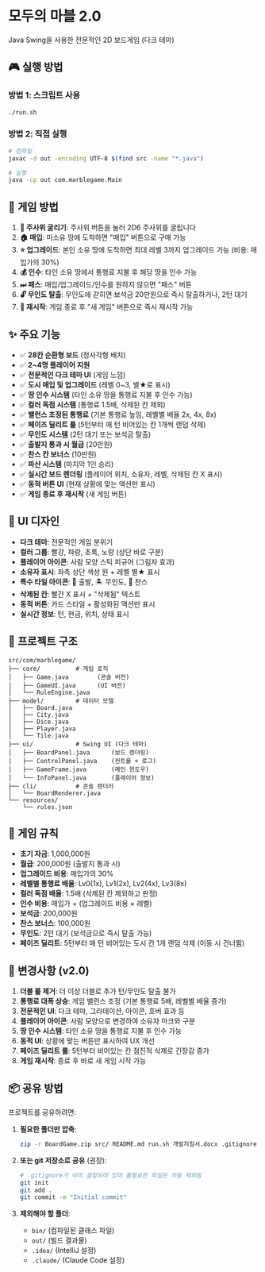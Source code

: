 # 모두의 마블 2.0

Java Swing을 사용한 전문적인 2D 보드게임 (다크 테마)

## 🎮 실행 방법

### 방법 1: 스크립트 사용
```bash
./run.sh
```

### 방법 2: 직접 실행
```bash
# 컴파일
javac -d out -encoding UTF-8 $(find src -name "*.java")

# 실행
java -cp out com.marblegame.Main
```

## 📖 게임 방법

1. **🎲 주사위 굴리기**: 주사위 버튼을 눌러 2D6 주사위를 굴립니다
2. **🏠 매입**: 미소유 땅에 도착하면 "매입" 버튼으로 구매 가능
3. **⭐ 업그레이드**: 본인 소유 땅에 도착하면 최대 레벨 3까지 업그레이드 가능 (비용: 매입가의 30%)
4. **💰 인수**: 타인 소유 땅에서 통행료 지불 후 해당 땅을 인수 가능
5. **⏭ 패스**: 매입/업그레이드/인수를 원하지 않으면 "패스" 버튼
6. **🔓 무인도 탈출**: 무인도에 갇히면 보석금 20만원으로 즉시 탈출하거나, 2턴 대기
7. **🔄 재시작**: 게임 종료 후 "새 게임" 버튼으로 즉시 재시작 가능

## ✨ 주요 기능

- ✅ **28칸 순환형 보드** (정사각형 배치)
- ✅ **2~4명 플레이어 지원**
- ✅ **전문적인 다크 테마 UI** (게임 느낌)
- ✅ **도시 매입 및 업그레이드** (레벨 0~3, 별★로 표시)
- ✅ **땅 인수 시스템** (타인 소유 땅을 통행료 지불 후 인수 가능)
- ✅ **컬러 독점 시스템** (통행료 1.5배, 삭제된 칸 제외)
- ✅ **밸런스 조정된 통행료** (기본 통행료 높임, 레벨별 배율 2x, 4x, 8x)
- ✅ **페이즈 딜리트 룰** (5턴부터 매 턴 비어있는 칸 1개씩 랜덤 삭제)
- ✅ **무인도 시스템** (2턴 대기 또는 보석금 탈출)
- ✅ **출발지 통과 시 월급** (20만원)
- ✅ **찬스 칸 보너스** (10만원)
- ✅ **파산 시스템** (마지막 1인 승리)
- ✅ **실시간 보드 렌더링** (플레이어 위치, 소유자, 레벨, 삭제된 칸 X 표시)
- ✅ **동적 버튼 UI** (현재 상황에 맞는 액션만 표시)
- ✅ **게임 종료 후 재시작** (새 게임 버튼)

## 🎨 UI 디자인

- **다크 테마**: 전문적인 게임 분위기
- **컬러 그룹**: 빨강, 파랑, 초록, 노랑 (상단 바로 구분)
- **플레이어 아이콘**: 사람 모양 스틱 피규어 (그림자 효과)
- **소유자 표시**: 좌측 상단 색상 원 + 레벨 별★ 표시
- **특수 타일 아이콘**: 🏁 출발, 🏝 무인도, 🎁 찬스
- **삭제된 칸**: 빨간 X 표시 + "삭제됨" 텍스트
- **동적 버튼**: 카드 스타일 + 활성화된 액션만 표시
- **실시간 정보**: 턴, 현금, 위치, 상태 표시

## 📁 프로젝트 구조

```
src/com/marblegame/
├── core/          # 게임 로직
│   ├── Game.java        (콘솔 버전)
│   ├── GameUI.java      (UI 버전)
│   └── RuleEngine.java
├── model/         # 데이터 모델
│   ├── Board.java
│   ├── City.java
│   ├── Dice.java
│   ├── Player.java
│   └── Tile.java
├── ui/            # Swing UI (다크 테마)
│   ├── BoardPanel.java      (보드 렌더링)
│   ├── ControlPanel.java    (컨트롤 + 로그)
│   ├── GameFrame.java       (메인 윈도우)
│   └── InfoPanel.java       (플레이어 정보)
├── cli/           # 콘솔 렌더러
│   └── BoardRenderer.java
└── resources/
    └── rules.json
```

## 🎯 게임 규칙

- **초기 자금**: 1,000,000원
- **월급**: 200,000원 (출발지 통과 시)
- **업그레이드 비용**: 매입가의 30%
- **레벨별 통행료 배율**: Lv0(1x), Lv1(2x), Lv2(4x), Lv3(8x)
- **컬러 독점 배율**: 1.5배 (삭제된 칸 제외하고 판정)
- **인수 비용**: 매입가 + (업그레이드 비용 × 레벨)
- **보석금**: 200,000원
- **찬스 보너스**: 100,000원
- **무인도**: 2턴 대기 (보석금으로 즉시 탈출 가능)
- **페이즈 딜리트**: 5턴부터 매 턴 비어있는 도시 칸 1개 랜덤 삭제 (이동 시 건너뜀)

## 🔄 변경사항 (v2.0)

1. **더블 룰 제거**: 더 이상 더블로 추가 턴/무인도 탈출 불가
2. **통행료 대폭 상승**: 게임 밸런스 조정 (기본 통행료 5배, 레벨별 배율 증가)
3. **전문적인 UI**: 다크 테마, 그라데이션, 아이콘, 호버 효과 등
4. **플레이어 아이콘**: 사람 모양으로 변경하여 소유자 마크와 구분
5. **땅 인수 시스템**: 타인 소유 땅을 통행료 지불 후 인수 가능
6. **동적 UI**: 상황에 맞는 버튼만 표시하여 UX 개선
7. **페이즈 딜리트 룰**: 5턴부터 비어있는 칸 점진적 삭제로 긴장감 증가
8. **게임 재시작**: 종료 후 바로 새 게임 시작 가능

## 📦 공유 방법

프로젝트를 공유하려면:

1. **필요한 폴더만 압축**:
   ```bash
   zip -r BoardGame.zip src/ README.md run.sh 개발지침서.docx .gitignore BoardGame.iml
   ```

2. **또는 git 저장소로 공유** (권장):
   ```bash
   # .gitignore가 이미 설정되어 있어 불필요한 파일은 자동 제외됨
   git init
   git add .
   git commit -m "Initial commit"
   ```

3. **제외해야 할 폴더**:
   - `bin/` (컴파일된 클래스 파일)
   - `out/` (빌드 결과물)
   - `.idea/` (IntelliJ 설정)
   - `.claude/` (Claude Code 설정)
